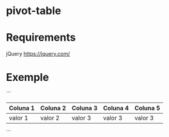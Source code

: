 # pivot-table

# Requirements

jQuery https://jquery.com/

# Exemple

´´´<!DOCTYPE html>
<html>
<head>
	<meta name="viewport" content="width=device-width, initial-scale=1">
	<script type="text/javascript" src="jquery-3.2.1.js"></script>
	<script type="text/javascript" src="pivot-table.js"></script>
</head>
<body>	

<div class="w3-row w3-margin">
	<div class="w3-col">
		<table class="pv-pivot-table">
			<thead>
				<tr>
					<th>Coluna 1</th>
					<th>Coluna 2</th>
					<th>Coluna 3</th>
					<th>Coluna 4</th>
					<th>Coluna 5</th>
				</tr>
			</thead>
			<?php for($i=0; $i<5; $i++) {?>
				<tr>
					<td>valor 1</td>
					<td>valor 2</td>
					<td>valor 3</td>
					<td>valor 3</td>
					<td>valor 3</td>
				</tr>
			<?php }?>
		</table>
		</div>
	</div>
</body>
</html>´´´
